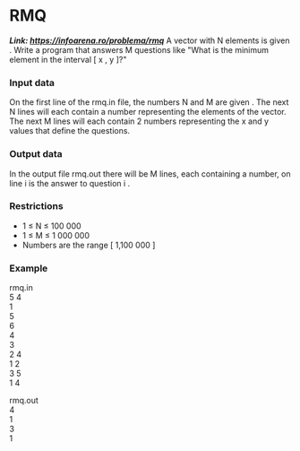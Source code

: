 # RMQ

***Link: https://infoarena.ro/problema/rmq***
A vector with N elements is given . Write a program that answers M questions like "What is the minimum element in the interval [ x , y ]?"

### Input data
On the first line of the rmq.in file, the numbers N and M are given . The next N lines will each contain a number representing the elements of the vector. The next M lines will each contain 2 numbers representing the x and y values ​​that define the questions.

### Output data
In the output file rmq.out there will be M lines, each containing a number, on line i is the answer to question i .

### Restrictions
- 1 ≤ N ≤ 100 000
- 1 ≤ M ≤ 1 000 000
- Numbers are the range [ 1,100 000 ]

### Example
rmq.in	  
5 4  
1  
5  
6  
4  
3  
2 4  
1 2  
3 5  
1 4  

rmq.out  
4  
1    
3  
1  